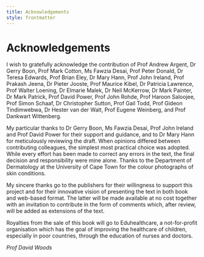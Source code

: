 ```yaml
---
title: Acknowledgements
style: frontmatter
---
```


# Acknowledgements

I wish to gratefully acknowledge the contribution of Prof Andrew Argent, Dr Gerry Boon, Prof Mark Cotton, Ms Fawzia Desai, Prof Peter Donald, Dr Teresa Edwards, Prof Brian Eley, Dr Mary Hann, Prof John Ireland, Prof Prakash Jeena, Dr Pieter Jooste, Prof Maurice Kibel, Dr Patricia Lawrence, Prof Walter Loening, Dr Elmarie Malek, Dr Neil McKerrow, Dr Mark Painter, Dr Mark Patrick, Prof David Power, Prof John Rohde, Prof Haroon Saloojee, Prof Simon Schaaf, Dr Christopher Sutton, Prof Gail Todd, Prof Gideon Tindimwebwa, Dr Hester van der Walt, Prof Eugene Weinberg, and Prof Dankwart Wittenberg.

My particular thanks to Dr Gerry Boon, Ms Fawzia Desai, Prof John Ireland and Prof David Power for their support and guidance, and to Dr Mary Hann for meticulously reviewing the draft. When opinions differed between contributing colleagues, the simplest most practical choice was adopted. While every effort has been made to correct any errors in the text, the final decision and responsibility were mine alone. Thanks to the Department of Dermatology at the University of Cape Town for the colour photographs of skin conditions.

My sincere thanks go to the publishers for their willingness to support this project and for their innovative vision of presenting the text in both book and web-based format. The latter will be made available at no cost together with an invitation to contribute in the form of comments which, after review, will be added as extensions of the text.

Royalties from the sale of this book will go to Eduhealthcare, a not-for-profit organisation which has the goal of improving the healthcare of children, especially in poor countries, through the education of nurses and doctors.

*Prof David Woods*